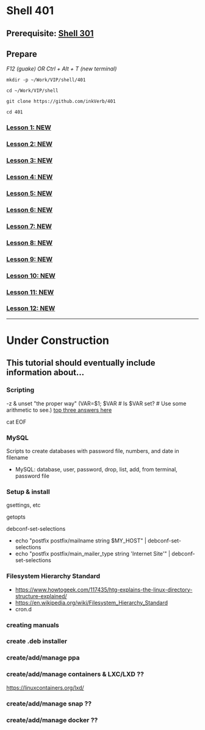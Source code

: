 # Shell 401

## Prerequisite: [Shell 301](https://github.com/inkVerb/VIP/tree/master/301-shell)

## Prepare

*F12 (guake) OR Ctrl + Alt + T (new terminal)*

`mkdir -p ~/Work/VIP/shell/401`

`cd ~/Work/VIP/shell`

`git clone https://github.com/inkVerb/401`

`cd 401`

### [Lesson 1: NEW](https://github.com/inkVerb/vip/blob/master/401-shell/Lesson-01.md)

### [Lesson 2: NEW](https://github.com/inkVerb/vip/blob/master/401-shell/Lesson-02.md)

### [Lesson 3: NEW](https://github.com/inkVerb/vip/blob/master/401-shell/Lesson-03.md)

### [Lesson 4: NEW](https://github.com/inkVerb/vip/blob/master/401-shell/Lesson-04.md)

### [Lesson 5: NEW](https://github.com/inkVerb/vip/blob/master/401-shell/Lesson-05.md)

### [Lesson 6: NEW](https://github.com/inkVerb/vip/blob/master/401-shell/Lesson-06.md)

### [Lesson 7: NEW](https://github.com/inkVerb/vip/blob/master/401-shell/Lesson-07.md)

### [Lesson 8: NEW](https://github.com/inkVerb/vip/blob/master/401-shell/Lesson-08.md)

### [Lesson 9: NEW](https://github.com/inkVerb/vip/blob/master/401-shell/Lesson-09.md)

### [Lesson 10: NEW](https://github.com/inkVerb/vip/blob/master/401-shell/Lesson-10.md)

### [Lesson 11: NEW](https://github.com/inkVerb/vip/blob/master/401-shell/Lesson-11.md)

### [Lesson 12: NEW](https://github.com/inkVerb/vip/blob/master/401-shell/Lesson-12.md)

___
# Under Construction

## This tutorial should eventually include information about...


### Scripting

-z & unset "the proper way" (VAR=$1; $VAR  # Is $VAR set? # Use some arithmetic to see.) [top three answers here](https://serverfault.com/questions/7503/how-to-determine-if-a-bash-variable-is-empty)

cat EOF

### MySQL
Scripts to create databases with password file, numbers, and date in filename
- MySQL: database, user, password, drop, list, add, from terminal, password file

### Setup & install

gsettings, etc

getopts

debconf-set-selections
- echo "postfix postfix/mailname string $MY_HOST" | debconf-set-selections
- echo "postfix postfix/main_mailer_type string 'Internet Site'" | debconf-set-selections

### Filesystem Hierarchy Standard
- https://www.howtogeek.com/117435/htg-explains-the-linux-directory-structure-explained/
- https://en.wikipedia.org/wiki/Filesystem_Hierarchy_Standard
- cron.d

### creating manuals

### create .deb installer

### create/add/manage ppa

### create/add/manage containers & LXC/LXD ??
https://linuxcontainers.org/lxd/

### create/add/manage snap ??

### create/add/manage docker ??

